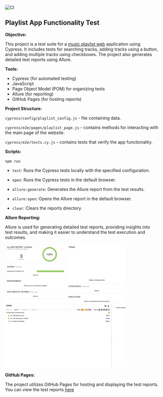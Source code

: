 ![CI](https://github.com/gadiim/PlaylistAppCypressAllure/actions/workflows/ci.yml/badge.svg)

## Playlist App Functionality Test

**Objective:**

This project is a test suite for a [music playlist web](https://vite-react-alpha-lemon.vercel.app/) application using Cypress. It includes tests for searching tracks, adding tracks using a button, and adding multiple tracks using checkboxes. The project also generates detailed test reports using Allure.

**Tools:**  
- Cypress (for automated testing)
- JavaScript
- Page Object Model (POM) for organizing tests
- Allure (for reporting)
- GitHub Pages (for hosting reports)

**Project Structure:** 

`cypress/config/playlist_сonfig.js`  - file containing data. 

`cypress/e2e/pages/playlist_page.js` - contains methods for interacting with the main page of the website.  

`cypress/e2e/tests.cy.js`            - contains tests that verify the app functionality. 

**Scripts:** 

`npm run`

- `test`: Runs the Cypress tests locally with the specified configuration.

- `open`: Runs the Cypress tests in the default browser.

- `allure:generate`: Generates the Allure report from the test results.

- `allure:open`: Opens the Allure report in the default browser.

- `clear`: Clears the reports directory.

**Allure Reporting:**

Allure is used for generating detailed test reports, providing insights into test results, and making it easier to understand the test execution and outcomes.

<img src=".images/allure_report_overview.jpg" width="400"/>  <img src=".images/allure_report_suites.jpg" width="400"/>

**GitHub Pages:** 

The project utilizes GitHub Pages for hosting and displaying the test reports. You can view the test reports [here](https://gadiim.github.io/PlaylistAppCypressAllure/)


